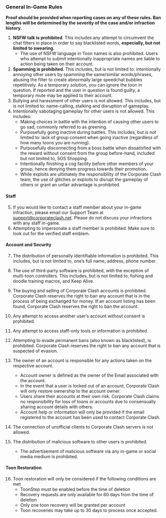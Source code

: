 ### General In-Game Rules
**Proof should be provided when reporting cases on any of these rules. Ban lengths will be determined by the severity of the case and/or infraction history.**

1. **NSFW talk is prohibited**. This includes any attempt to circumvent the chat filters in place in order to say blacklisted words, **especially, but not limited to swearing.**
    * The use of NSFW language in Toon names is also prohibited. Users who attempt to submit intentionally inappropriate names are liable to action being taken on their account.
2. **Spamming is prohibited**. This includes, but is not limited to: intentionally annoying other users by spamming the same/similar words/phrases, abusing the filter to create abnormally large speedchat bubbles repetitively. As a temporary solution, you can ignore the toon in question. If reported and the user in question is found guilty, a temporary mute may be applied to their account.
3. Bullying and harassment of other users is not allowed. This includes, but is not limited to: name-calling, stalking and disruption of gameplay. 
4. Intentionally sabotaging gameplay for other users is not allowed. This includes:
    * Making choices in battle with the intention of causing other users to go sad, commonly referred to as greening.
    * Purposefully going inactive during battles. This includes, but is not limited to: lack of group consent when going inactive (regardless of how many toons you are running).
    * Purposefully disconnecting from a boss battle when dissatisfied with the reward without consent from the group before-hand, included but not limited to, SOS Shopping.
    * Intentionally finishing a cog facility before other members of your group, hence denying them progress towards their promotion.
    * While exploits are ultimately the responsibility of the Corporate Clash team, the use of glitches or exploits to disrupt the gameplay of others or grant an unfair advantage is prohibited.

#### Staff

5. If you would like to contact a staff member about your in-game infraction, please email our Support Team at support@corporateclash.net. Please do not discuss your infractions with any staff in-game.
6. Attempting to impersonate a staff member is prohibited. Make sure to look out for the verified staff emblem.

#### Account and Security

7. The distribution of personally identifiable information is prohibited. This includes, but is not limited to, one’s full name, address, phone number.

8. The use of third-party software is prohibited, with the exception of multi-toon controllers. This includes, but is not limited to, fishing and doodle training macros, and Keep Alive.

9. The buying and selling of Corporate Clash accounts is prohibited. Corporate Clash reserves the right to ban any account that is in the process of being exchanged for money. If an account listing has been found, Corporate Clash reserves the right to ban the account.

10. Any attempt to access another user’s account without consent is prohibited.

11. Any attempt to access staff-only tools or information is prohibited.

12. Attempting to evade permanent bans (also known as blacklisted), is prohibited. Corporate Clash reserves the right to ban any account that is suspected of evasion.

13. The owner of an account is responsible for any actions taken on the respective account.
    * Account owner is defined as the owner of the Email associated with the account.
    * In the event that a user is locked out of an account, Corporate Clash will only restore ownership to the account owner.
    * Users share their accounts at their own risk. Corporate Clash claims no responsibility for loss of toons or accounts due to consensually sharing account details with others.
    * Account help or information will only be provided if the email registered to the account has been used to contact Corporate Clash.
14. The connection of unofficial clients to Corporate Clash servers is not allowed.
15. The distribution of malicious software to other users is prohibited.
    * The advertisement of malicious software via any in-game or social media medium is prohibited.

#### Toon Restoration

16. Toon restoration will only be considered if the following conditions are met
    * ToonStep must be enabled before the time of deletion
    * Recovery requests are only available for 60 days from the time of deletion
    * Only one toon recovery will be granted per account
    * Toon recoveries may take up to 30 days to process once accepted.
